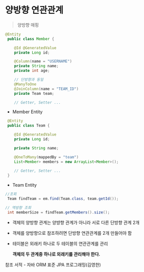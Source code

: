# 양방향 연관관계

> 양방향 매핑  

```java
@Entity
 public class Member { 

    @Id @GeneratedValue
    private Long id;

    @Column(name = "USERNAME")
    private String name;
    private int age;

    // 단방향과 동일
    @ManyToOne
    @JoinColumn(name = "TEAM_ID")
    private Team team;

    // Getter, Setter ...
```
- Member Entity

```java
 @Entity
 public class Team {

    @Id @GeneratedValue
    private Long id;

    private String name;

    @OneToMany(mappedBy = "team")
    List<Member> members = new ArrayList<Member>();
    
    // Getter, Setter ...
 }
```
- Team Entity
  
```java
//조회
 Team findTeam = em.find(Team.class, team.getId()); 

// 역방향 조회
 int memberSize = findTeam.getMembers().size(); 
```
- 객체의 양방향 관계는 양뱡향 관계가 아니라 서로 다른 단방향 관계 2개
- 객체를 양방향으로 참조하려면 단방향 연관관계를 2개 만들어야 함
- 테이블은 외래키 하나로 두 테이블의 연관관계를 관리
  
  **객체의 두 관계중 하나로 외래키를 관리해야 한다.**

참조 서적 - 자바 ORM 표준 JPA 프로그래밍(김영한)